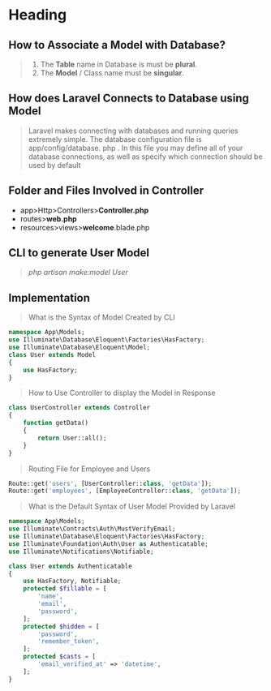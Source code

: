 # Heading
## How to Associate a Model with Database?
> 1. The **Table** name in Database is must be **plural**.
> 2. The **Model** / Class name must be **singular**.
## How does Laravel Connects to Database using Model
> Laravel makes connecting with databases and running queries extremely simple. The database configuration file is app/config/database. php . In this file you may define all of your database connections, as well as specify which connection should be used by default
## Folder and Files Involved in Controller
* app>Http>Controllers>**Controller.php**
* routes>**web.php**
* resources>views>**welcome**.blade.php
## CLI to generate User Model
> *php artisan make:model User*
## Implementation
> What is the Syntax of Model Created by CLI
```php
namespace App\Models;
use Illuminate\Database\Eloquent\Factories\HasFactory;
use Illuminate\Database\Eloquent\Model;
class User extends Model
{
    use HasFactory;
}
```
> How to Use Controller to display the Model in Response
```php
class UserController extends Controller
{
    function getData()
    {
        return User::all();
    }
}
```
> Routing File for Employee and Users
```php
Route::get('users', [UserController::class, 'getData']);
Route::get('employees', [EmployeeController::class, 'getData']);
```
> What is the Default Syntax of User Model Provided by Laravel
```php
namespace App\Models;
use Illuminate\Contracts\Auth\MustVerifyEmail;
use Illuminate\Database\Eloquent\Factories\HasFactory;
use Illuminate\Foundation\Auth\User as Authenticatable;
use Illuminate\Notifications\Notifiable;

class User extends Authenticatable
{
    use HasFactory, Notifiable;
    protected $fillable = [
        'name',
        'email',
        'password',
    ];
    protected $hidden = [
        'password',
        'remember_token',
    ];
    protected $casts = [
        'email_verified_at' => 'datetime',
    ];
}

```

